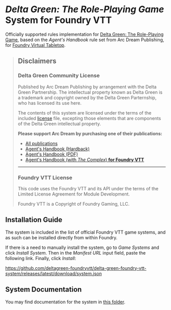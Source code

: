# _Delta Green: The Role-Playing Game_ System for Foundry VTT

Officially supported rules implementation for [Delta Green: The Role-Playing Game](https://www.deltagreen.com), based on the _Agent's Handbook_ rule set from Arc Dream Publishing, for [Foundry Virtual Tabletop](https://foundryvtt.com/).

> ## Disclaimers
>
> ### Delta Green Community License
>
> Published by Arc Dream Publishing by arrangement with the Delta Green Partnership. The intellectual property known as Delta Green is a trademark and copyright owned by the Delta Green Parternship, who has licensed its use here.
>
> The contents of this system are licensed under the terms of the included [license](LICENSE.txt) file, excepting those elements that are components of the Delta Green intellectual property.
>
> **Please support Arc Dream by purchasing one of their publications:**
>
> - [All publications](https://www.delta-green.com/publications/)
> - [Agent's Handbook (Hardback)](https://shop.arcdream.com/collections/role-playing-games/products/delta-green-agents-handbook)
> - [Agent's Handbook (PDF)](https://www.drivethrurpg.com/product/181674/Delta-Green-Agents-Handbook)
> - [Agent's Handbook (with _The Complex_) **for Foundry VTT**](https://www.drivethrurpg.com/product/181674/Delta-Green-Agents-Handbook)
>
> ---
>
> ### Foundry VTT License
>
> This code uses the Foundry VTT and its API under the terms of the Limited License Agreement for Module Development.
>
> Foundry VTT is a Copyright of Foundry Gaming, LLC.

## Installation Guide

The system is included in the list of official Foundry VTT game systems, and as such can be installed directly from within Foundry.

If there is a need to manually install the system, go to _Game Systems_ and click _Install System_. Then in the _Manifest URL_ input field, paste the following link. Finally, click _Install_:

<https://github.com/deltagreen-foundryvtt/delta-green-foundry-vtt-system/releases/latest/download/system.json>

## System Documentation

You may find documentation for the system in [this folder](https://github.com/TheLastScrub/delta-green-foundry-vtt-system/blob/master/documentation/home.md).

